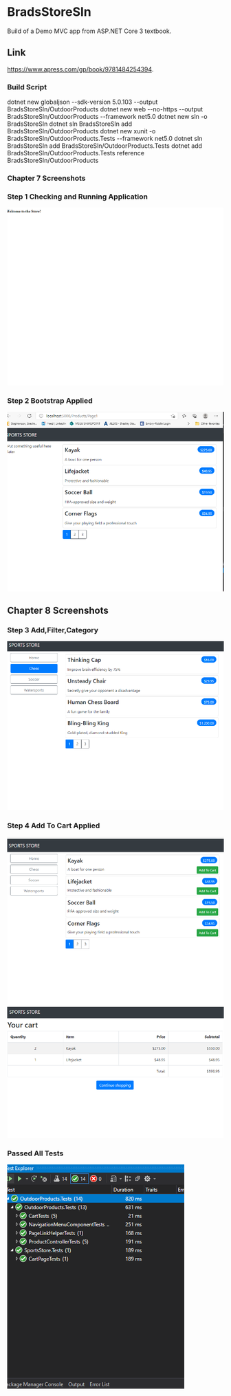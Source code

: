 # BradsStoreSln

Build of a Demo MVC app from ASP.NET Core 3 textbook.

## Link
https://www.apress.com/gp/book/9781484254394.

### Build Script
dotnet new globaljson --sdk-version 5.0.103 --output BradsStoreSln/OutdoorProducts
dotnet new web --no-https --output BradsStoreSln/OutdoorProducts --framework net5.0
dotnet new sln -o BradsStoreSln
dotnet sln BradsStoreSln add BradsStoreSln/OutdoorProducts 
dotnet new xunit -o BradsStoreSln/OutdoorProducts.Tests --framework net5.0
dotnet sln BradsStoreSln add BradsStoreSln/OutdoorProducts.Tests 
dotnet add BradsStoreSln/OutdoorProducts.Tests reference BradsStoreSln/OutdoorProducts 

### Chapter 7 Screenshots

### Step 1 Checking and Running Application
![Welcome Pic](https://github.com/miseryprevails/BradsStoreSln/blob/main/WelcomeToTheStore.PNG)


### Step 2 Bootstrap Applied
![Bootstrap Pic](https://github.com/miseryprevails/BradsStoreSln/blob/main/Bootstrap.PNG)

## Chapter 8 Screenshots

### Step 3 Add,Filter,Category
![Step3Pic](https://github.com/miseryprevails/BradsStoreSln/blob/main/Lab2-A%20Screenshot1.PNG)

### Step 4 Add To Cart Applied
![Cart](https://github.com/miseryprevails/BradsStoreSln/blob/main/Lab2-AScreenshot2.PNG)
![Cart2](https://github.com/miseryprevails/BradsStoreSln/blob/main/Lab2-AScreenshot3.PNG)

### Passed All Tests
![Test](https://github.com/miseryprevails/BradsStoreSln/blob/main/Lab2-A%20Passed%20Test.PNG)
